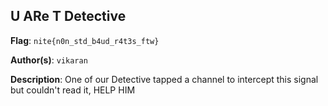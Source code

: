## U ARe T Detective

**Flag**: `nite{n0n_std_b4ud_r4t3s_ftw}`

**Author(s)**: `vikaran`

**Description**: One of our Detective tapped a channel to intercept this signal but couldn't read it, HELP HIM
